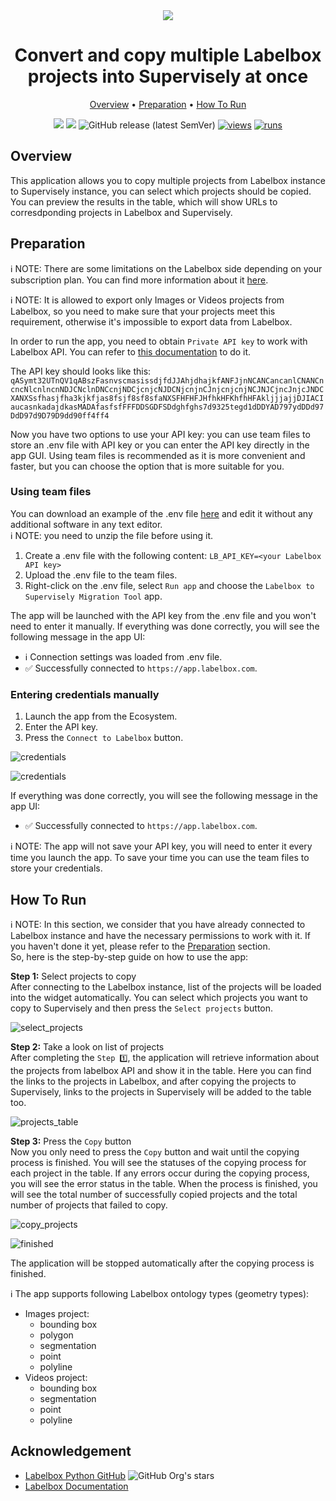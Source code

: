 <div align="center" markdown>
<img src="https://github.com/supervisely-ecosystem/labelbox-to-sly/assets/79905215/1bc22278-7344-4a9a-ae79-20f15189e45c"/>

# Convert and copy multiple Labelbox projects into Supervisely at once

<p align="center">
  <a href="#Overview">Overview</a> •
  <a href="#Preparation">Preparation</a> •
  <a href="#How-To-Run">How To Run</a>
</p>

[![](https://img.shields.io/badge/supervisely-ecosystem-brightgreen)](https://ecosystem.supervise.ly/apps/supervisely-ecosystem/labelbox-to-sly)
[![](https://img.shields.io/badge/slack-chat-green.svg?logo=slack)](https://supervise.ly/slack)
![GitHub release (latest SemVer)](https://img.shields.io/github/v/release/supervisely-ecosystem/labelbox-to-sly)
[![views](https://app.supervise.ly/img/badges/views/supervisely-ecosystem/labelbox-to-sly.png)](https://supervise.ly)
[![runs](https://app.supervise.ly/img/badges/runs/supervisely-ecosystem/labelbox-to-sly.png)](https://supervise.ly)

</div>

## Overview

This application allows you to copy multiple projects from Labelbox instance to Supervisely instance, you can select which projects should be copied. You can preview the results in the table, which will show URLs to corresdponding projects in Labelbox and Supervisely.<br>

## Preparation

ℹ️ NOTE: There are some limitations on the Labelbox side depending on your subscription plan. You can find more information about it [here](https://docs.labelbox.com/docs/limits).

ℹ️ NOTE: It is allowed to export only Images or Videos projects from Labelbox, so you need to make sure that your projects meet this requirement, otherwise it's impossible to export data from Labelbox.

In order to run the app, you need to obtain `Private API key` to work with Labelbox API. You can refer to [this documentation](https://docs.labelbox.com/reference/create-api-key) to do it.

The API key should looks like this: `qASymt32UTnQV1qABszFasnvscmasissdjfdJJAhjdhajkfANFJjnNCANCancanlCNANCncncNlcnlncnNDJCNclnDNCcnjNDCjcnjcNJDCNjcnjnCJnjcnjcnjNCJNJCjncJnjcJNDCXANXSsfhasjfha3kjkfjas8fsjf8sf8sfaNXSFHFHFJHfhkHFKhfhHFAkljjjajjDJIACIaucasnkadajdkasMADAfasfsfFFFDDSGDFSDdghfghs7d9325tegd1dDDYAD797ydDDd97DdD97d9D79D9dd90ff4ff4`

Now you have two options to use your API key: you can use team files to store an .env file with API key or you can enter the API key directly in the app GUI. Using team files is recommended as it is more convenient and faster, but you can choose the option that is more suitable for you.

### Using team files

You can download an example of the .env file [here](https://github.com/supervisely-ecosystem/labelbox-to-sly/files/13227776/labelbox.env.zip) and edit it without any additional software in any text editor.<br>
ℹ️ NOTE: you need to unzip the file before using it.<br>

1. Create a .env file with the following content:
   `LB_API_KEY=<your Labelbox API key>`
2. Upload the .env file to the team files.
3. Right-click on the .env file, select `Run app` and choose the `Labelbox to Supervisely Migration Tool` app.

The app will be launched with the API key from the .env file and you won't need to enter it manually.
If everything was done correctly, you will see the following message in the app UI:

- ℹ️ Connection settings was loaded from .env file.
- ✅ Successfully connected to `https://app.labelbox.com`.

### Entering credentials manually

1. Launch the app from the Ecosystem.
2. Enter the API key.
3. Press the `Connect to Labelbox` button.

![credentials](https://github.com/supervisely-ecosystem/labelbox-to-sly/assets/79905215/a14ec953-37a1-42b7-9dde-cc73fe5a84d9)<br>

![credentials](https://github.com/supervisely-ecosystem/labelbox-to-sly/assets/79905215/82df4cc9-0b15-4081-9d65-6f508eadffa2)

If everything was done correctly, you will see the following message in the app UI:

- ✅ Successfully connected to `https://app.labelbox.com`.<br>

ℹ️ NOTE: The app will not save your API key, you will need to enter it every time you launch the app. To save your time you can use the team files to store your credentials.

## How To Run

ℹ️ NOTE: In this section, we consider that you have already connected to Labelbox instance and have the necessary permissions to work with it. If you haven't done it yet, please refer to the [Preparation](#Preparation) section.<br>
So, here is the step-by-step guide on how to use the app:

**Step 1:** Select projects to copy<br>
After connecting to the Labelbox instance, list of the projects will be loaded into the widget automatically. You can select which projects you want to copy to Supervisely and then press the `Select projects` button.<br>

![select_projects](https://github.com/supervisely-ecosystem/labelbox-to-sly/assets/79905215/304bd682-829e-4f03-9692-f3487bef2059)

**Step 2:** Take a look on list of projects<br>
After completing the `Step 1️⃣`, the application will retrieve information about the projects from labelbox API and show it in the table. Here you can find the links to the projects in Labelbox, and after copying the projects to Supervisely, links to the projects in Supervisely will be added to the table too.<br>

![projects_table](https://github.com/supervisely-ecosystem/labelbox-to-sly/assets/79905215/72cbbf1f-3881-41e5-95d6-96c193bfe2b6)<br>


**Step 3:** Press the `Copy` button<br>
Now you only need to press the `Copy` button and wait until the copying process is finished. You will see the statuses of the copying process for each project in the table. If any errors occur during the copying process, you will see the error status in the table. When the process is finished, you will see the total number of successfully copied projects and the total number of projects that failed to copy.<br>

![copy_projects](https://github.com/supervisely-ecosystem/labelbox-to-sly/assets/79905215/5b18d76d-cd62-4d92-b19a-c32f080b4e2c)<br>

![finished](https://github.com/supervisely-ecosystem/labelbox-to-sly/assets/79905215/374832b4-7394-4181-bc9d-7d3fbdad2377)<br>

The application will be stopped automatically after the copying process is finished.<br>

ℹ️ The app supports following Labelbox ontology types (geometry types):
- Images project:
    - bounding box
    - polygon
    - segmentation
    - point
    - polyline
- Videos project:
    - bounding box
    - segmentation
    - point
    - polyline

## Acknowledgement

- [Labelbox Python GitHub](https://github.com/Labelbox/labelbox-python) ![GitHub Org's stars](https://img.shields.io/github/stars/Labelbox/labelbox-python?style=social)
- [Labelbox Documentation](https://docs.labelbox.com/)
